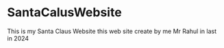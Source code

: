 # SantaCalusWebsite
This is my Santa Claus Website this web site create by me Mr Rahul in  last in 2024 
